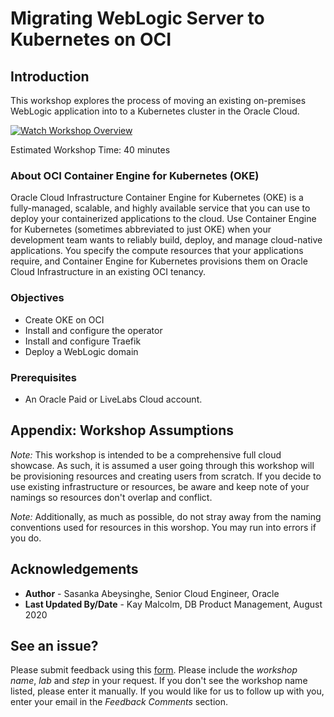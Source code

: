 # Migrating WebLogic Server to Kubernetes on OCI

## Introduction

This workshop explores the process of moving an existing on-premises WebLogic application into to a Kubernetes cluster in the Oracle  Cloud.

[![Watch Workshop Overview](./images/youtube.png)](https://videohub.oracle.com/media/WLS+to+OKE+Overview+Video/1_z6ofm0s8)

Estimated Workshop Time: 40 minutes

### About OCI Container Engine for Kubernetes (OKE)
Oracle Cloud Infrastructure Container Engine for Kubernetes (OKE) is a fully-managed, scalable, and highly available service that you can use to deploy your containerized applications to the cloud. Use Container Engine for Kubernetes (sometimes abbreviated to just OKE) when your development team wants to reliably build, deploy, and manage cloud-native applications. You specify the compute resources that your applications require, and Container Engine for Kubernetes provisions them on Oracle Cloud Infrastructure in an existing OCI tenancy. 

  
### Objectives
* Create OKE on OCI
* Install and configure the operator
* Install and configure Traefik
* Deploy a WebLogic domain


### Prerequisites 
* An Oracle Paid or LiveLabs Cloud account.

## Appendix:  Workshop Assumptions
*Note:* This workshop is intended to be a comprehensive full cloud showcase. As such, it is assumed a user going through this workshop will be provisioning resources and creating users from scratch. If you decide to use existing infrastructure or resources, be aware and keep note of your namings so resources don't overlap and conflict.

*Note:* Additionally, as much as possible, do not stray away from the naming conventions used for resources in this worshop. You may run into errors if you do.

## Acknowledgements
* **Author** - Sasanka Abeysinghe, Senior Cloud Engineer, Oracle
* **Last Updated By/Date** - Kay Malcolm, DB Product Management, August 2020

## See an issue?
Please submit feedback using this [form](https://apexapps.oracle.com/pls/apex/f?p=133:1:::::P1_FEEDBACK:1). Please include the *workshop name*, *lab* and *step* in your request.  If you don't see the workshop name listed, please enter it manually. If you would like for us to follow up with you, enter your email in the *Feedback Comments* section.